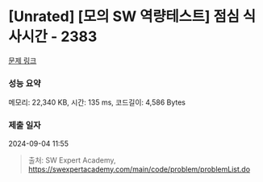 # [Unrated] [모의 SW 역량테스트] 점심 식사시간 - 2383 

[문제 링크](https://swexpertacademy.com/main/code/problem/problemDetail.do?contestProbId=AV5-BEE6AK0DFAVl) 

### 성능 요약

메모리: 22,340 KB, 시간: 135 ms, 코드길이: 4,586 Bytes

### 제출 일자

2024-09-04 11:55



> 출처: SW Expert Academy, https://swexpertacademy.com/main/code/problem/problemList.do
